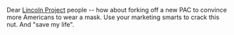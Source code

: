 Dear <a href="https://lincolnproject.us/">Lincoln Project</a> people -- how about forking off a new PAC to convince more Americans to wear a mask. Use your marketing smarts to crack this nut. And "save my life".
